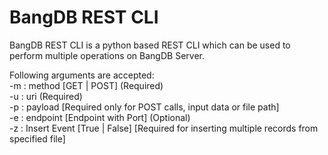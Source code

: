 # BangDB REST CLI

BangDB REST CLI is a python based REST CLI which can be used to perform multiple operations on BangDB Server.

Following arguments are accepted:<br>
	-m : method [GET | POST] (Required)<br>
	-u : uri (Required)<br>
	-p : payload [Required only for POST calls, input data or file path]<br>
	-e : endpoint [Endpoint with Port] (Optional)<br>
	-z : Insert Event [True | False] [Required for inserting multiple records from specified file]

